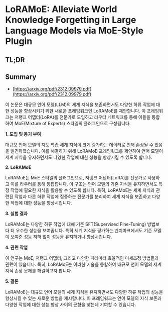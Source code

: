 # LoRAMoE: Alleviate World Knowledge Forgetting in Large Language Models via MoE-Style Plugin
## TL;DR
## Summary
- [https://arxiv.org/pdf/2312.09979.pdf](https://arxiv.org/pdf/2312.09979.pdf)

이 논문은 대규모 언어 모델(LLM)의 세계 지식을 보존하면서도 다양한 하류 작업에 대한 성능을 향상시키기 위한 새로운 프레임워크인 LoRAMoE를 제안합니다. 이 프레임워크는 저랭크 어댑터(LoRA)를 전문가로 도입하고 라우터 네트워크를 통해 이들을 통합하여 MoE(Mixture of Experts) 스타일의 플러그인으로 구성됩니다.

**1. 도입 및 동기 부여**

대규모 언어 모델의 지도 학습 세계 지식이 크게 증가하는 데이터로 인해 손상될 수 있음을 발견하였습니다. 이를 해결하기 위해 LoRAMoE 프레임워크를 제안하여 언어 모델이 세계 지식을 유지하면서도 다양한 작업에 대한 성능을 향상시킬 수 있도록 합니다.

**2. LoRAMoE**

LoRAMoE는 MoE 스타일의 플러그인으로, 저랭크 어댑터(LoRA)를 전문가로 사용하고 이를 라우터를 통해 통합합니다. 이 구조는 언어 모델의 기존 지식을 유지하면서도 특정 작업에 필요한 지식을 활용할 수 있도록 합니다. 특히, LoRAMoE는 세계 지식과 관련된 작업과 다른 하류 작업에 집중하는 전문가를 분리하여 세계 지식을 보존하고 다양한 작업에 대한 성능을 향상시킵니다.

**3. 실험 결과**

LoRAMoE는 다양한 하류 작업에 대해 기존 SFT(Supervised Fine-Tuning) 방법보다 더 우수한 성능을 보여줍니다. 특히 세계 지식을 평가하는 벤치마크에서도 기존 모델이 보여준 성능 저하 없이 성능을 유지하거나 향상시킵니다.

**4. 관련 작업**

이 연구는 MoE, 저랭크 어댑터, 그리고 다양한 파라미터 효율적인 미세조정 방법들과 관련이 있습니다. 특히, LoRAMoE는 이러한 기술을 통합하여 대규모 언어 모델의 세계 지식 손상 문제를 해결하고자 합니다.

**5. 결론**

LoRAMoE는 대규모 언어 모델의 세계 지식을 유지하면서도 다양한 하류 작업의 성능을 향상시킬 수 있는 새로운 방법을 제시합니다. 이 프레임워크는 언어 모델의 지식 보존과 다양한 작업에 대한 성능 향상 사이의 균형을 찾는데 기여할 수 있습니다.